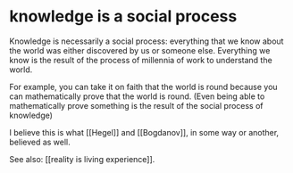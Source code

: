 # knowledge is a social process

Knowledge is necessarily a social process: everything that we know about the world was either discovered by us or someone else. Everything we know is the result of the process of millennia of work to understand the world.

For example, you can take it on faith that the world is round because you can mathematically prove that the world is round. (Even being able to mathematically prove something is the result of the social process of knowledge)

I believe this is what [[Hegel]] and [[Bogdanov]], in some way or another, believed as well.

See also: [[reality is living experience]].
